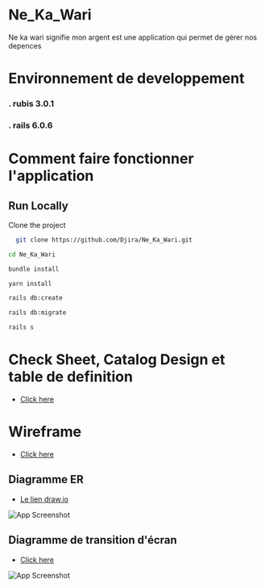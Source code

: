 
# Ne_Ka_Wari

Ne ka wari signifie mon argent est une application qui permet de gérer nos depences

# Environnement de developpement 
### . rubis 3.0.1
### . rails 6.0.6




# Comment faire fonctionner l'application


## Run Locally

Clone the project

```bash
  git clone https://github.com/Djira/Ne_Ka_Wari.git

cd Ne_Ka_Wari

bundle install

yarn install 

rails db:create

rails db:migrate 

rails s
```
# Check Sheet, Catalog Design et table de definition 

 - [Click here](https://docs.google.com/spreadsheets/d/1LTrsLpyP6vMA5oLHCw57spgP5Uk6MbKdckstigR2YEc/edit#gid=0)



# Wireframe
 - [Click here](https://www.figma.com/file/asHR0WSumXOv274xiP1ism/Untitled?type=design&node-id=0-1&mode=design&t=ovqmI6CiHjbyoyi2-0)

## Diagramme ER

 - [Le lien draw.io](https://app.diagrams.net/#G1pMI8yC-Cu3V4FQpOU_ExHcAMqIS2ubuN)

![App Screenshot](https://raw.githubusercontent.com/Djira/Ne_Ka_Waris/3c6978477c38efece930882be10cdeb498567b16/DER2.png)
## Diagramme de transition d'écran 

 - [Click here](https://app.diagrams.net/#G1Jl3P48k6znIxRqjLxHE3IZoLGKUlW_AK)

![App Screenshot](https://raw.githubusercontent.com/Djira/Ne_Ka_Waris/d2b0583936f833c32fefe5e23a2b43a0c93201d3/Diag%20Trans.png)

